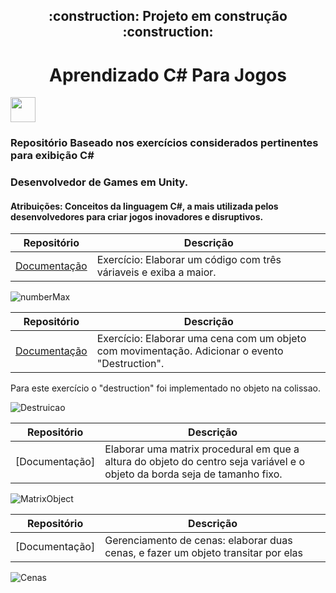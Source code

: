 
 <h2 align="center">  :construction: Projeto em construção :construction: </h2>


 <h1 align="center"> Aprendizado C# Para Jogos </h1>

 <img src="https://cdn.jsdelivr.net/gh/devicons/devicon/icons/csharp/csharp-original.svg" width="40" height="40"/>
<h3>Repositório Baseado nos exercícios considerados pertinentes para exibição C#</h3>
<h3>Desenvolvedor de Games em Unity.</h3>
<h4>Atribuições: Conceitos da linguagem C#, a mais utilizada pelos desenvolvedores para criar jogos inovadores e disruptivos.</h4>





| Repositório                                                                       | Descrição                                                  |
| --------------------------------------------------------------------------------- | ---------------------------------------------------------- | 
|[Documentação](https://github.com/iaraeliza/Aprendizado-C-SharpParaJogos/tree/main/Exercicios/TresVariaveisExibaAMaior) | Exercício: Elaborar um código com três váriaveis e exiba a maior.                      


![numberMax](https://user-images.githubusercontent.com/107582204/202905013-8c77cfa7-61d5-40b6-b1af-44ae9ab10dad.jpeg)



| Repositório                                                                       | Descrição                                                  | 
| --------------------------------------------------------------------------------- | ---------------------------------------------------------- | 
|[Documentação](https://github.com/iaraeliza/Aprendizado-C-SharpParaJogos/tree/main/Exercicios/Destruction) | Exercício: Elaborar uma cena com um objeto com movimentação. Adicionar o evento "Destruction".

Para este exercício o "destruction" foi implementado no objeto na colissao. 

![Destruicao](https://user-images.githubusercontent.com/107582204/203569210-99c43c8c-58f2-476c-a55f-f5b5178b7b7d.gif)

| Repositório                                                                       | Descrição                                                  | 
| --------------------------------------------------------------------------------- | ---------------------------------------------------------- | 
|[Documentação] |Elaborar uma matrix procedural em que a altura do objeto do centro seja variável e o objeto da borda seja de tamanho fixo.  |


![MatrixObject](https://user-images.githubusercontent.com/107582204/203988471-e0c422c9-8ada-4f17-a1e5-dff1e63ae113.gif)

| Repositório                                                                       | Descrição                                                  | 
| --------------------------------------------------------------------------------- | ---------------------------------------------------------- | 
|[Documentação] |Gerenciamento de cenas: elaborar duas cenas, e fazer um objeto transitar por elas  |


![Cenas](https://user-images.githubusercontent.com/107582204/204526573-f6e8d1e7-c591-4181-93b7-7fdcf215730c.gif)
